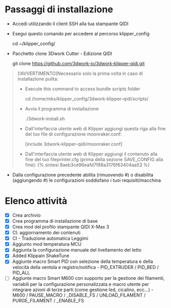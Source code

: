 # Passaggi di installazione

-   Accedi utilizzando il client SSH alla tua stampante QIDI
-   Esegui questo comando per accedere al percorso klipper_config


    cd ~/klipper_config/

-   Pacchetto clone 3Dwork Cutter - Edizione QIDI


    git clone https://github.com/3dwork-io/3dwork-klipper-qidi.git

> [!AVVERTIMENTO]Necessario solo la prima volta in caso di installazione pulita:
>
> -   Execute this command to access bundle scripts folder
>
>
>     cd /home/mks/klipper_config/3dwork-klipper-qidi/scripts/
>
> -   Avvia il programma di installazione
>
>
>     ./3dwork-install.sh
>
> -   Dall'interfaccia utente web di Klipper aggiungi questa riga alla fine del tuo file di configurazione moonraker.conf:
>
>
>     [include 3dwork-klipper-qidi/moonraker.conf]
>
> -   Dall'interfaccia utente web di Klipper aggiungi il contenuto alla fine del tuo fileprinter.cfg (prima della sezione SAVE_CONFIG alla fine):
>     {% sintesi 8aeb3ce96eafd7f88a3176f63404aa53 %}
>     <script src="https://gist.github.com/alienboyxp/8aeb3ce96eafd7f88a3176f63404aa53.js"></script>

-   Dalla configurazione precedente abilita (rimuovendo #) o disabilita (aggiungendo #) le configurazioni soddisfano i tuoi requisiti/macchina

# Elenco attività

-   [x] Crea archivio
-   [x] Crea programma di installazione di base
-   [x] Crea mod del profilo stampante QIDI X-Max 3
-   [x] CI: aggiornamento dei contenuti
-   [x] CI - Traduzione automatica Leggimi
-   [x] Aggiunto mod temperatura MCU
-   [x] Aggiunta la configurazione manuale del livellamento del letto
-   [x] Added Klippain ShakeTune
-   [x] Aggiunte macro Smart PID con selezione della temperatura e della velocità della ventola e registro/notifica - PID_EXTRUDER / PID_BED / PID_ALL
-   [ ] Aggiunte macro Smart M600 con supporto per la gestione dei filamenti, variabili per la configurazione personalizzata e macro utente per integrare azioni di terze parti (come gestione led, cicalino, ecc...) - M600 / PAUSE_MACRO / \_DISABLE_FS / UNLOAD_FILAMENT / PURGE_FILAMENT / \_ENABLE_FS

